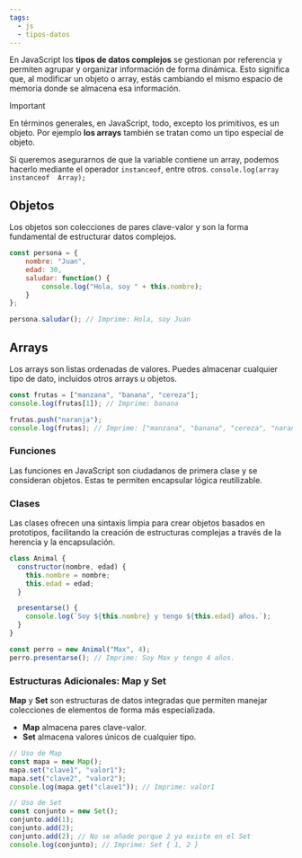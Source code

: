 ```yaml
---
tags:
  - js
  - tipos-datos
---
```

En JavaScript los **tipos de datos complejos** se gestionan por referencia y permiten agrupar y organizar información de forma dinámica. Esto significa que, al modificar un objeto o array, estás cambiando el mismo espacio de memoria donde se almacena esa información.

>[!IMPORTANT]
>En términos generales, en JavaScript, todo, excepto los primitivos, es un objeto. Por ejemplo **los arrays** también se tratan como un tipo especial de objeto. 
>
>Si queremos asegurarnos de que la variable contiene un array, podemos hacerlo mediante el operador `instanceof`, entre otros.
>`console.log(array  instanceof  Array);`

## Objetos

Los objetos son colecciones de pares clave-valor y son la forma fundamental de estructurar datos complejos.

```js
const persona = {
	nombre: "Juan",
	edad: 30,
	saludar: function() {
		console.log("Hola, soy " + this.nombre);
	}
};

persona.saludar(); // Imprime: Hola, soy Juan
```

## Arrays

Los arrays son listas ordenadas de valores. Puedes almacenar cualquier tipo de dato, incluidos otros arrays u objetos.

```js
const frutas = ["manzana", "banana", "cereza"];
console.log(frutas[1]); // Imprime: banana

frutas.push("naranja");
console.log(frutas); // Imprime: ["manzana", "banana", "cereza", "naranja"]
```

### Funciones

Las funciones en JavaScript son ciudadanos de primera clase y se consideran objetos. Estas te permiten encapsular lógica reutilizable.

### Clases

Las clases ofrecen una sintaxis limpia para crear objetos basados en prototipos, facilitando la creación de estructuras complejas a través de la herencia y la encapsulación.

```js
class Animal {
  constructor(nombre, edad) {
    this.nombre = nombre;
    this.edad = edad;
  }

  presentarse() {
    console.log(`Soy ${this.nombre} y tengo ${this.edad} años.`);
  }
}

const perro = new Animal("Max", 4);
perro.presentarse(); // Imprime: Soy Max y tengo 4 años.
```

### Estructuras Adicionales: Map y Set

**Map** y **Set** son estructuras de datos integradas que permiten manejar colecciones de elementos de forma más especializada.

- **Map** almacena pares clave-valor.
- **Set** almacena valores únicos de cualquier tipo.

```js
// Uso de Map
const mapa = new Map();
mapa.set("clave1", "valor1");
mapa.set("clave2", "valor2");
console.log(mapa.get("clave1")); // Imprime: valor1

// Uso de Set
const conjunto = new Set();
conjunto.add(1);
conjunto.add(2);
conjunto.add(2); // No se añade porque 2 ya existe en el Set
console.log(conjunto); // Imprime: Set { 1, 2 }
```